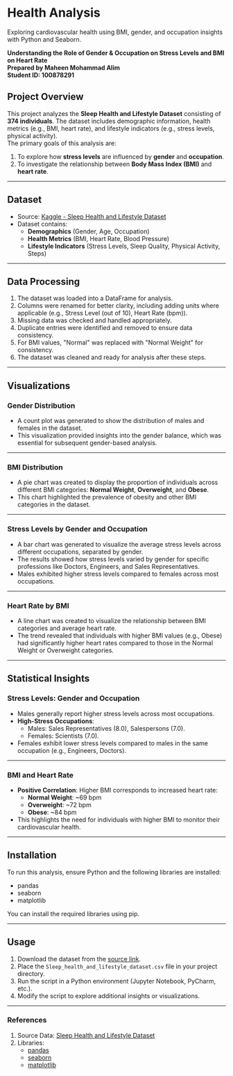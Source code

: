 # Health Analysis
Exploring cardiovascular health using BMI, gender, and occupation insights with Python and Seaborn.

**Understanding the Role of Gender & Occupation on Stress Levels and BMI on Heart Rate**  
**Prepared by Maheen Mohammad Alim**  
**Student ID: 100878291**  

## Project Overview  
This project analyzes the **Sleep Health and Lifestyle Dataset** consisting of **374 individuals**. The dataset includes demographic information, health metrics (e.g., BMI, heart rate), and lifestyle indicators (e.g., stress levels, physical activity).  
The primary goals of this analysis are:  
1. To explore how **stress levels** are influenced by **gender** and **occupation**.  
2. To investigate the relationship between **Body Mass Index (BMI)** and **heart rate**.  

---

## Dataset  
- Source: [Kaggle - Sleep Health and Lifestyle Dataset](https://www.kaggle.com/datasets/uom190346a/sleep-health-and-lifestyle-dataset)  
- Dataset contains:  
  - **Demographics** (Gender, Age, Occupation)  
  - **Health Metrics** (BMI, Heart Rate, Blood Pressure)  
  - **Lifestyle Indicators** (Stress Levels, Sleep Quality, Physical Activity, Steps)  

---

## Data Processing  
1. The dataset was loaded into a DataFrame for analysis.  
2. Columns were renamed for better clarity, including adding units where applicable (e.g., Stress Level (out of 10), Heart Rate (bpm)).  
3. Missing data was checked and handled appropriately.  
4. Duplicate entries were identified and removed to ensure data consistency.  
5. For BMI values, "Normal" was replaced with "Normal Weight" for consistency.  
6. The dataset was cleaned and ready for analysis after these steps.  

---

## Visualizations  

### Gender Distribution  
- A count plot was generated to show the distribution of males and females in the dataset.  
- This visualization provided insights into the gender balance, which was essential for subsequent gender-based analysis.  

---

### BMI Distribution  
- A pie chart was created to display the proportion of individuals across different BMI categories: **Normal Weight**, **Overweight**, and **Obese**.  
- This chart highlighted the prevalence of obesity and other BMI categories in the dataset.  

---

### Stress Levels by Gender and Occupation  
- A bar chart was generated to visualize the average stress levels across different occupations, separated by gender.  
- The results showed how stress levels varied by gender for specific professions like Doctors, Engineers, and Sales Representatives.  
- Males exhibited higher stress levels compared to females across most occupations.  

---

### Heart Rate by BMI  
- A line chart was created to visualize the relationship between BMI categories and average heart rate.  
- The trend revealed that individuals with higher BMI values (e.g., Obese) had significantly higher heart rates compared to those in the Normal Weight or Overweight categories.  

---

## Statistical Insights  

### Stress Levels: Gender and Occupation  
- Males generally report higher stress levels across most occupations.  
- **High-Stress Occupations**:  
  - Males: Sales Representatives (8.0), Salespersons (7.0).  
  - Females: Scientists (7.0).  
- Females exhibit lower stress levels compared to males in the same occupation (e.g., Engineers, Doctors).  

---

### BMI and Heart Rate  
- **Positive Correlation**: Higher BMI corresponds to increased heart rate:  
  - **Normal Weight**: ~69 bpm  
  - **Overweight**: ~72 bpm  
  - **Obese**: ~84 bpm  
- This highlights the need for individuals with higher BMI to monitor their cardiovascular health.  

---

## Installation  
To run this analysis, ensure Python and the following libraries are installed:  

- pandas  
- seaborn  
- matplotlib  

You can install the required libraries using pip.  

---

## Usage  
1. Download the dataset from the [source link](https://www.kaggle.com/datasets/uom190346a/sleep-health-and-lifestyle-dataset).  
2. Place the `Sleep_health_and_lifestyle_dataset.csv` file in your project directory.  
3. Run the script in a Python environment (Jupyter Notebook, PyCharm, etc.).  
4. Modify the script to explore additional insights or visualizations.  

---

### References  
1. Source Data: [Sleep Health and Lifestyle Dataset](https://www.kaggle.com/datasets/uom190346a/sleep-health-and-lifestyle-dataset)  
2. Libraries:  
   - [pandas](https://pandas.pydata.org/)  
   - [seaborn](https://seaborn.pydata.org/)  
   - [matplotlib](https://matplotlib.org/)  
